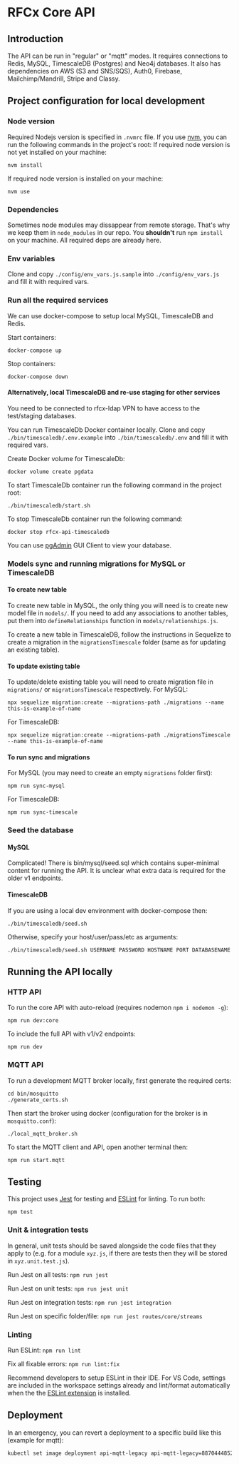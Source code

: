 # RFCx Core API

## Introduction

The API can be run in "regular" or "mqtt" modes. It requires connections to Redis, MySQL, TimescaleDB (Postgres) and Neo4j databases. It also has dependencies on AWS (S3 and SNS/SQS), Auth0, Firebase, Mailchimp/Mandrill, Stripe and Classy.

## Project configuration for local development

### Node version
Required Nodejs version is specified in `.nvmrc` file. If you use [nvm](https://github.com/nvm-sh/nvm), you can run the following commands in the project's root:
If required node version is not yet installed on your machine:
```
nvm install
```
If required node version is installed on your machine:
```
nvm use
```

### Dependencies
Sometimes node modules may dissappear from remote storage. That's why we keep them in `node_modules` in our repo. You **shouldn't** run `npm install` on your machine. All required deps are already here.

### Env variables
Clone and copy `./config/env_vars.js.sample` into `./config/env_vars.js` and fill it with required vars. 

### Run all the required services

We can use docker-compose to setup local MySQL, TimescaleDB and Redis.

Start containers:
```
docker-compose up
```

Stop containers:
```
docker-compose down
```

#### Alternatively, local TimescaleDB and re-use staging for other services

You need to be connected to rfcx-ldap VPN to have access to the test/staging databases.

You can run TimescaleDb Docker container locally.
Clone and copy `./bin/timescaledb/.env.example` into `./bin/timescaledb/.env` and fill it with required vars.

Create Docker volume for TimescaleDb:
```
docker volume create pgdata
```

To start TimescaleDb container run the following command in the project root:
```
./bin/timescaledb/start.sh
```

To stop TimescaleDb container run the following command:
```
docker stop rfcx-api-timescaledb
```

You can use [pgAdmin](https://www.pgadmin.org/download/) GUI Client to view your database.


### Models sync and running migrations for MySQL or TimescaleDB

#### To create new table
To create new table in MySQL, the only thing you will need is to create new model file in `models/`.
If you need to add any associations to another tables, put them into `defineRelationships` function in `models/relationships.js`.

To create a new table in TimescaleDB, follow the instructions in Sequelize to create a migration in the `migrationsTimescale` folder (same as for updating an existing table).

#### To update existing table
To update/delete existing table you will need to create migration file in `migrations/` or `migrationsTimescale` respectively.
For MySQL:
```
npx sequelize migration:create --migrations-path ./migrations --name this-is-example-of-name
```
For TimescaleDB:
```
npx sequelize migration:create --migrations-path ./migrationsTimescale --name this-is-example-of-name
```

#### To run sync and migrations

For MySQL (you may need to create an empty `migrations` folder first):

```
npm run sync-mysql
```

For TimescaleDB:
```
npm run sync-timescale
```

### Seed the database

#### MySQL

Complicated! There is bin/mysql/seed.sql which contains super-minimal content for running the API. It is unclear what extra data is required for the older v1 endpoints.

#### TimescaleDB

If you are using a local dev environment with docker-compose then:

```
./bin/timescaledb/seed.sh
```

Otherwise, specify your host/user/pass/etc as arguments:

```
./bin/timescaledb/seed.sh USERNAME PASSWORD HOSTNAME PORT DATABASENAME
```


## Running the API locally

### HTTP API

To run the core API with auto-reload (requires nodemon  `npm i nodemon -g`):
```
npm run dev:core
```
To include the full API with v1/v2 endpoints:
```
npm run dev
```

### MQTT API

To run a development MQTT broker locally, first generate the required certs:

```
cd bin/mosquitto
./generate_certs.sh
```

Then start the broker using docker (configuration for the broker is in `mosquitto.conf`):

```
./local_mqtt_broker.sh
```

To start the MQTT client and API, open another terminal then:

```
npm run start.mqtt
```

## Testing

This project uses [Jest](https://jestjs.io) for testing and [ESLint](https://eslint.org) for linting. To run both:

```
npm test
```

### Unit &amp; integration tests

In general, unit tests should be saved alongside the code files that they apply to (e.g. for a module `xyz.js`, if there are tests then they will be stored in `xyz.unit.test.js`).

Run Jest on all tests: `npm run jest`

Run Jest on unit tests: `npm run jest unit`

Run Jest on integration tests: `npm run jest integration`

Run Jest on specific folder/file: `npm run jest routes/core/streams`

### Linting

Run ESLint: `npm run lint`

Fix all fixable errors: `npm run lint:fix`

Recommend developers to setup ESLint in their IDE. For VS Code, settings are included in the workspace settings already and lint/format automatically when the the [ESLint extension](https://marketplace.visualstudio.com/items?itemName=dbaeumer.vscode-eslint) is installed.


## Deployment

In an emergency, you can revert a deployment to a specific build like this (example for mqtt):
```sh
kubectl set image deployment api-mqtt-legacy api-mqtt-legacy=887044485231.dkr.ecr.eu-west-1.amazonaws.com/api-mqtt_production:192 --namespace production
```
